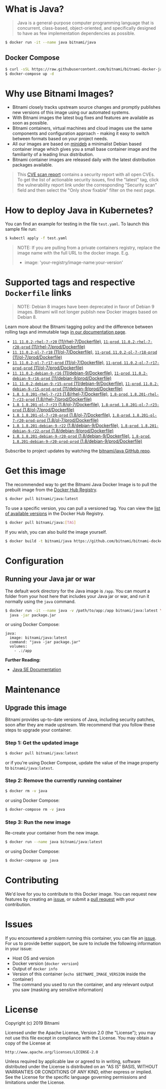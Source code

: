 # What is Java?

> Java is a general-purpose computer programming language that is concurrent, class-based, object-oriented, and specifically designed to have as few implementation dependencies as possible.

```bash
$ docker run -it --name java bitnami/java
```

## Docker Compose

```bash
$ curl -sSL https://raw.githubusercontent.com/bitnami/bitnami-docker-java/master/docker-compose.yml > docker-compose.yml
$ docker-compose up -d
```

# Why use Bitnami Images?

* Bitnami closely tracks upstream source changes and promptly publishes new versions of this image using our automated systems.
* With Bitnami images the latest bug fixes and features are available as soon as possible.
* Bitnami containers, virtual machines and cloud images use the same components and configuration approach - making it easy to switch between formats based on your project needs.
* All our images are based on [minideb](https://github.com/bitnami/minideb) a minimalist Debian based container image which gives you a small base container image and the familiarity of a leading linux distribution.
* Bitnami container images are released daily with the latest distribution packages available.


> This [CVE scan report](https://quay.io/repository/bitnami/java?tab=tags) contains a security report with all open CVEs. To get the list of actionable security issues, find the "latest" tag, click the vulnerability report link under the corresponding "Security scan" field and then select the "Only show fixable" filter on the next page.

# How to deploy Java in Kubernetes?

You can find an example for testing in the file `test.yaml`. To launch this sample file run:

```bash
$ kubectl apply -f test.yaml
```

> NOTE: If you are pulling from a private containers registry, replace the image name with the full URL to the docker image. E.g.
>
> - image: 'your-registry/image-name:your-version'

# Supported tags and respective `Dockerfile` links

> NOTE: Debian 8 images have been deprecated in favor of Debian 9 images. Bitnami will not longer publish new Docker images based on Debian 8.

Learn more about the Bitnami tagging policy and the difference between rolling tags and immutable tags [in our documentation page](https://docs.bitnami.com/containers/how-to/understand-rolling-tags-containers/).


- [`11`, `11.0.2-rhel-7-r20` (11/rhel-7/Dockerfile)](https://github.com/bitnami/bitnami-docker-java/blob/11.0.2-rhel-7-r20/11/rhel-7/Dockerfile), [`11-prod`, `11.0.2-rhel-7-r20-prod` (11/rhel-7/prod/Dockerfile)](https://github.com/bitnami/bitnami-docker-java/blob/11.0.2-rhel-7-r20/11/rhel-7/prod/Dockerfile)
- [`11`, `11.0.2-ol-7-r18` (11/ol-7/Dockerfile)](https://github.com/bitnami/bitnami-docker-java/blob/11.0.2-ol-7-r18/11/ol-7/Dockerfile), [`11-prod`, `11.0.2-ol-7-r18-prod` (11/ol-7/prod/Dockerfile)](https://github.com/bitnami/bitnami-docker-java/blob/11.0.2-ol-7-r18/11/ol-7/prod/Dockerfile)
- [`11`, `11.0.2-ol-7-r17-prod` (11/ol-7/Dockerfile)](https://github.com/bitnami/bitnami-docker-java/blob/11.0.2-ol-7-r17-prod/11/ol-7/Dockerfile), [`11-prod`, `11.0.2-ol-7-r17-prod-prod` (11/ol-7/prod/Dockerfile)](https://github.com/bitnami/bitnami-docker-java/blob/11.0.2-ol-7-r17-prod/11/ol-7/prod/Dockerfile)
- [`11`, `11.0.2-debian-9-r16` (11/debian-9/Dockerfile)](https://github.com/bitnami/bitnami-docker-java/blob/11.0.2-debian-9-r16/11/debian-9/Dockerfile), [`11-prod`, `11.0.2-debian-9-r16-prod` (11/debian-9/prod/Dockerfile)](https://github.com/bitnami/bitnami-docker-java/blob/11.0.2-debian-9-r16/11/debian-9/prod/Dockerfile)
- [`11`, `11.0.2-debian-9-r15-prod` (11/debian-9/Dockerfile)](https://github.com/bitnami/bitnami-docker-java/blob/11.0.2-debian-9-r15-prod/11/debian-9/Dockerfile), [`11-prod`, `11.0.2-debian-9-r15-prod-prod` (11/debian-9/prod/Dockerfile)](https://github.com/bitnami/bitnami-docker-java/blob/11.0.2-debian-9-r15-prod/11/debian-9/prod/Dockerfile)
- [`1.8`, `1.8.201-rhel-7-r23` (1.8/rhel-7/Dockerfile)](https://github.com/bitnami/bitnami-docker-java/blob/1.8.201-rhel-7-r23/1.8/rhel-7/Dockerfile), [`1.8-prod`, `1.8.201-rhel-7-r23-prod` (1.8/rhel-7/prod/Dockerfile)](https://github.com/bitnami/bitnami-docker-java/blob/1.8.201-rhel-7-r23/1.8/rhel-7/prod/Dockerfile)
- [`1.8`, `1.8.201-ol-7-r23` (1.8/ol-7/Dockerfile)](https://github.com/bitnami/bitnami-docker-java/blob/1.8.201-ol-7-r23/1.8/ol-7/Dockerfile), [`1.8-prod`, `1.8.201-ol-7-r23-prod` (1.8/ol-7/prod/Dockerfile)](https://github.com/bitnami/bitnami-docker-java/blob/1.8.201-ol-7-r23/1.8/ol-7/prod/Dockerfile)
- [`1.8`, `1.8.201-ol-7-r20-prod` (1.8/ol-7/Dockerfile)](https://github.com/bitnami/bitnami-docker-java/blob/1.8.201-ol-7-r20-prod/1.8/ol-7/Dockerfile), [`1.8-prod`, `1.8.201-ol-7-r20-prod-prod` (1.8/ol-7/prod/Dockerfile)](https://github.com/bitnami/bitnami-docker-java/blob/1.8.201-ol-7-r20-prod/1.8/ol-7/prod/Dockerfile)
- [`1.8`, `1.8.201-debian-9-r22` (1.8/debian-9/Dockerfile)](https://github.com/bitnami/bitnami-docker-java/blob/1.8.201-debian-9-r22/1.8/debian-9/Dockerfile), [`1.8-prod`, `1.8.201-debian-9-r22-prod` (1.8/debian-9/prod/Dockerfile)](https://github.com/bitnami/bitnami-docker-java/blob/1.8.201-debian-9-r22/1.8/debian-9/prod/Dockerfile)
- [`1.8`, `1.8.201-debian-9-r20-prod` (1.8/debian-9/Dockerfile)](https://github.com/bitnami/bitnami-docker-java/blob/1.8.201-debian-9-r20-prod/1.8/debian-9/Dockerfile), [`1.8-prod`, `1.8.201-debian-9-r20-prod-prod` (1.8/debian-9/prod/Dockerfile)](https://github.com/bitnami/bitnami-docker-java/blob/1.8.201-debian-9-r20-prod/1.8/debian-9/prod/Dockerfile)

Subscribe to project updates by watching the [bitnami/java GitHub repo](https://github.com/bitnami/bitnami-docker-java).

# Get this image

The recommended way to get the Bitnami Java Docker Image is to pull the prebuilt image from the [Docker Hub Registry](https://hub.docker.com/r/bitnami/java).

```bash
$ docker pull bitnami/java:latest
```

To use a specific version, you can pull a versioned tag. You can view the [list of available versions](https://hub.docker.com/r/bitnami/java/tags/) in the Docker Hub Registry.

```bash
$ docker pull bitnami/java:[TAG]
```

If you wish, you can also build the image yourself.

```bash
$ docker build -t bitnami/java https://github.com/bitnami/bitnami-docker-java.git
```

# Configuration

## Running your Java jar or war

The default work directory for the Java image is `/app`. You can mount a folder from your host here that includes your Java jar or war, and run it normally using the `java` command.

```bash
$ docker run -it --name java -v /path/to/app:/app bitnami/java:latest \
  java -jar package.jar
```

or using Docker Compose:

```
java:
  image: bitnami/java:latest
  command: "java -jar package.jar"
  volumes:
    - .:/app
```

**Further Reading:**

  - [Java SE Documentation](https://docs.oracle.com/javase/8/docs/api/)

# Maintenance

## Upgrade this image

Bitnami provides up-to-date versions of Java, including security patches, soon after they are made upstream. We recommend that you follow these steps to upgrade your container.

### Step 1: Get the updated image

```bash
$ docker pull bitnami/java:latest
```

or if you're using Docker Compose, update the value of the image property to `bitnami/java:latest`.

### Step 2: Remove the currently running container

```bash
$ docker rm -v java
```

or using Docker Compose:

```bash
$ docker-compose rm -v java
```

### Step 3: Run the new image

Re-create your container from the new image.

```bash
$ docker run --name java bitnami/java:latest
```

or using Docker Compose:

```bash
$ docker-compose up java
```

# Contributing

We'd love for you to contribute to this Docker image. You can request new features by creating an [issue](https://github.com/bitnami/bitnami-docker-java/issues), or submit a [pull request](https://github.com/bitnami/bitnami-docker-java/pulls) with your contribution.

# Issues

If you encountered a problem running this container, you can file an [issue](https://github.com/bitnami/bitnami-docker-java/issues). For us to provide better support, be sure to include the following information in your issue:

- Host OS and version
- Docker version (`docker version`)
- Output of `docker info`
- Version of this container (`echo $BITNAMI_IMAGE_VERSION` inside the container)
- The command you used to run the container, and any relevant output you saw (masking any sensitive
information)

# License

Copyright (c) 2019 Bitnami

Licensed under the Apache License, Version 2.0 (the "License");
you may not use this file except in compliance with the License.
You may obtain a copy of the License at

    http://www.apache.org/licenses/LICENSE-2.0

Unless required by applicable law or agreed to in writing, software
distributed under the License is distributed on an "AS IS" BASIS,
WITHOUT WARRANTIES OR CONDITIONS OF ANY KIND, either express or implied.
See the License for the specific language governing permissions and
limitations under the License.
